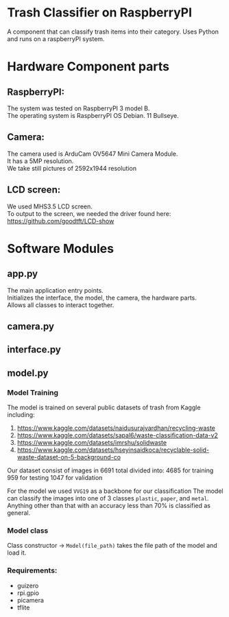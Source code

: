 # Trash Classifier on RaspberryPI  
A component that can classify trash items into their category. Uses Python and runs on a raspberryPI system. 

# Hardware Component parts
## RaspberryPI:
The system was tested on RaspberryPI 3 model B.  
The operating system is RaspberryPI OS Debian. 11 Bullseye.   

## Camera:
The camera used is ArduCam OV5647 Mini Camera Module.  
It has a 5MP resolution.   
We take still pictures of 2592x1944 resolution  

## LCD screen:  
We used MHS3.5 LCD screen.   
To output to the screen, we needed the driver found here: https://github.com/goodtft/LCD-show
 
# Software Modules

## app.py
The main application entry points.  
Initializes the interface, the model, the camera, the hardware parts.  
Allows all classes to interact together.  

## camera.py


## interface.py

## model.py

### Model Training

The model is trained on several public datasets of trash from Kaggle including:
1. https://www.kaggle.com/datasets/naidusurajvardhan/recycling-waste
2. https://www.kaggle.com/datasets/sapal6/waste-classification-data-v2
3. https://www.kaggle.com/datasets/imrshu/solidwaste
4. https://www.kaggle.com/datasets/hseyinsaidkoca/recyclable-solid-waste-dataset-on-5-background-co


Our dataset consist of images in 6691 total divided into:
4685 for training 
959  for testing
1047 for validation

For the model we used `VVG19` as a backbone for our classification
The model can classify the images into one of 3 classes `plastic`, `paper`, and `metal`. 
Anything other than that with an accuracy less than 70% is classified as general.

### Model class
Class constructor -> `Model(file_path)` takes the file path of the model and load it.



### Requirements:
- guizero
- rpi.gpio
- picamera
- tflite
